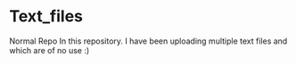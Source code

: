 # Text_files
Normal Repo
In this repository. I have been uploading multiple text files and which are of no use :)
